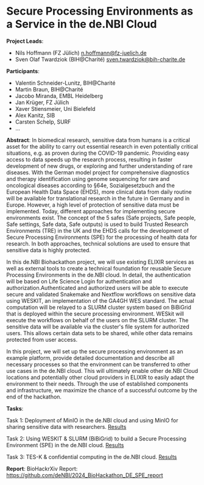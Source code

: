 # Secure Processing Environments as a Service in the de.NBI Cloud

**Project Leads**:
- Nils Hoffmann (FZ Jülich) n.hoffmann@fz-juelich.de
- Sven Olaf Twardziok (BIH@Charité) sven.twardziok@bih-charite.de

**Participants**:
- Valentin Schneider-Lunitz, BIH@Charité
- Martin Braun, BIH@Charité
- Jacobo Miranda, EMBL Heidelberg
- Jan Krüger, FZ Jülich
- Xaver Stiensmeier, Uni Bielefeld
- Alex Kanitz, SIB
- Carsten Schelp, SURF
- ...

**Abstract**:
In biomedical research, sensitive data from humans is a critical asset for the ability to carry out essential research in even potentially critical situations, e.g. as proven during the COVID-19 pandemic. Providing easy access to data speeds up the research process, resulting in faster development of new drugs, or exploring and further understanding of rare diseases. With the German model project for comprehensive diagnostics and therapy identification using genome sequencing for rare and oncological diseases according to §64e, Sozialgesetzbuch and the European Health Data Space (EHDS), more clinical data from daily routine will be available for translational research in the future in Germany and in Europe. However, a high level of protection of sensitive data must be implemented. Today, different approaches for implementing secure environments exist. The concept of the 5 safes (Safe projects, Safe people, Safe settings, Safe data, Safe outputs) is used to build Trusted Research Environments (TRE) in the UK and the EHDS calls for the development of Secure Processing Environments (SPE) for the processing of health data for research. In both approaches, technical solutions are used to ensure that sensitive data is highly protected.

In this de.NBI Biohackathon project, we will use existing ELIXIR services as well as external tools to create a technical foundation for reusable Secure Processing Environments in the de.NBI cloud. In detail, the authentication will be based on Life Science Login for authentication and authorization.Authenticated and authorized users will be able to execute secure and validated Snakemake and Nextflow workflows on sensitive data using WESKIT, an implementation of the GA4GH WES standard. The actual computation will be relayed to a SLURM cluster system based on BiBiGrid that is deployed within the secure processing environment. WESkit will execute the workflows on behalf of the users on the SLURM cluster. The sensitive data will be available via the cluster's file system for authorized users. This allows certain data sets to be shared, while other data remains protected from user access.

In this project, we will set up the secure processing environment as an example platform, provide detailed documentation and describe all necessary processes so that the environment can be transferred to other use cases in the de.NBI cloud. This will ultimately enable other de.NBI Cloud locations and potentially other cloud providers in ELIXIR to easily adapt the environment to their needs. Through the use of established components and infrastructure, we maximize the chance of a successful outcome by the end of the hackathon.

**Tasks**:

Task 1: Deployment of MinIO in the de.NBI cloud and using MinIO for sharing sensitive data with researchers. [Results](./task1)

Task 2: Using WESKIT & SLURM (BiBiGrid) to build a Secure Processing Environment (SPE) in the de.NBI cloud. [Results](./task2)

Task 3: TES-K & confidential computing in the de.NBI cloud. [Results](https://github.com/deNBI/deNBI-cloud-kubeone)

**Report**:
BioHackrXiv  Report: https://github.com/deNBI/2024_BioHackathon_DE_SPE_report
